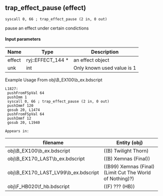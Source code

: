## trap_effect_pause (effect)

`syscall 0, 66 ; trap_effect_pause (2 in, 0 out)`

pause an effect under certain condictions

#### Input parameters
| Name | Type | Description
|------|------|------------
| effect   | ryj::EFFECT_144 *   | an effect object
| unk   | int   | Only known used value is 1


Example Usage From obj\B_EX100\b_ex.bdscript
```plaintext
L1827:
 pushFromFSpVal 64
 pushImm 1
 syscall 0, 66 ; trap_effect_pause (2 in, 0 out)
 pushImmf 120
 gosub 20, L1474
 pushFromFSpVal 64
 pushImmf 12
 gosub 20, L1940
```





	Appears in:
| filename | Entity (obj)
|----------|-------------
| obj\B_EX100\b_ex.bdscript       | ((B) Twilight Thorn)          
| obj\B_EX170_LAST\b_ex.bdscript       | ((B) Xemnas (Final))          
| obj\B_EX170_LAST_LV99\b_ex.bdscript       | ((B99) Xemnas (Final) (Limit Cut The World of Nothing)?)          
| obj\F_HB020\f_hb.bdscript       | ((F) ??? (HB))          



